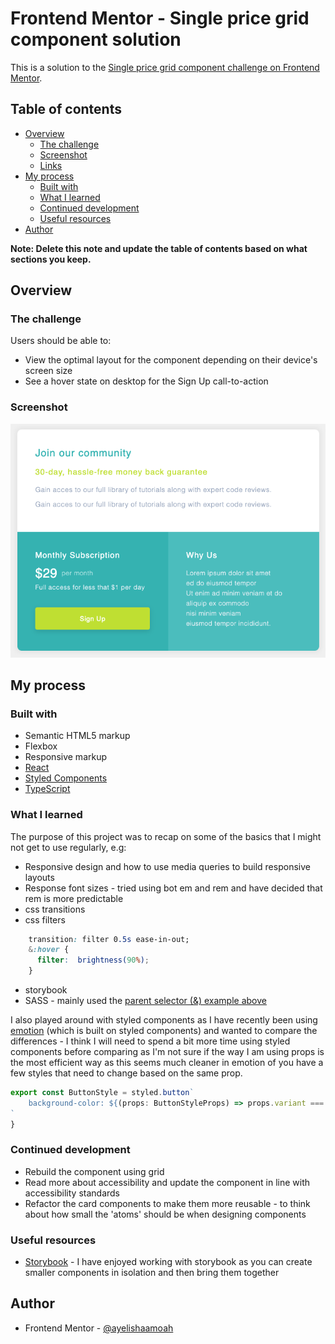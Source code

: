 # Frontend Mentor - Single price grid component solution

This is a solution to the [Single price grid component challenge on Frontend Mentor](https://www.frontendmentor.io/challenges/single-price-grid-component-5ce41129d0ff452fec5abbbc).

## Table of contents

- [Overview](#overview)
  - [The challenge](#the-challenge)
  - [Screenshot](#screenshot)
  - [Links](#links)
- [My process](#my-process)
  - [Built with](#built-with)
  - [What I learned](#what-i-learned)
  - [Continued development](#continued-development)
  - [Useful resources](#useful-resources)
- [Author](#author)

**Note: Delete this note and update the table of contents based on what sections you keep.**

## Overview

### The challenge

Users should be able to:

- View the optimal layout for the component depending on their device's screen size
- See a hover state on desktop for the Sign Up call-to-action

### Screenshot

![Single Price Grid](./singlepricegrid.png)

## My process

### Built with

- Semantic HTML5 markup
- Flexbox
- Responsive markup
- [React](https://reactjs.org/)
- [Styled Components](https://styled-components.com/)
- [TypeScript](https://www.typescriptlang.org/)

### What I learned

The purpose of this project was to recap on some of the basics that I might not get to use regularly, e.g:
- Responsive design and how to use media queries to build responsive layouts
- Response font sizes - tried using bot em and rem and have decided that rem is more predictable
- css transitions 
- css filters
```css
    transition: filter 0.5s ease-in-out;
    &:hover {
      filter:  brightness(90%);
    }
```
- storybook
- SASS - mainly used the [parent selector (&) example above](https://sass-lang.com/documentation/style-rules/parent-selector)


I also played around with styled components as I have recently been using [emotion](https://emotion.sh/docs/introduction) (which is built on styled components) and wanted to compare the differences - I think I will need to spend a bit more time using styled components before comparing as I'm not sure if the way I am using props is the most efficient way as this seems much cleaner in emotion of you have a few styles that need to change based on the same prop.
```js
export const ButtonStyle = styled.button`
    background-color: ${(props: ButtonStyleProps) => props.variant === 'primary' && theme.colours.secondaryOne};
`
}
```

### Continued development

- Rebuild the component using grid 
- Read more about accessibility and update the component in line with accessibility standards
- Refactor the card components to make them more reusable - to think about how small the 'atoms' should be when designing components

### Useful resources
- [Storybook](https://storybook.js.org/docs/react/get-started/introduction) - I have enjoyed working with storybook as you can create smaller components in isolation and then bring them together


## Author

- Frontend Mentor - [@ayelishaamoah](https://www.frontendmentor.io/profile/ayelishaamoah)
